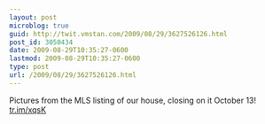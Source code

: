 ```yaml
---
layout: post
microblog: true
guid: http://twit.vmstan.com/2009/08/29/3627526126.html
post_id: 3050434
date: 2009-08-29T10:35:27-0600
lastmod: 2009-08-29T10:35:27-0600
type: post
url: /2009/08/29/3627526126.html
---
```

Pictures from the MLS listing of our house, closing on it October 13! [tr.im/xqsK](http://tr.im/xqsK)
